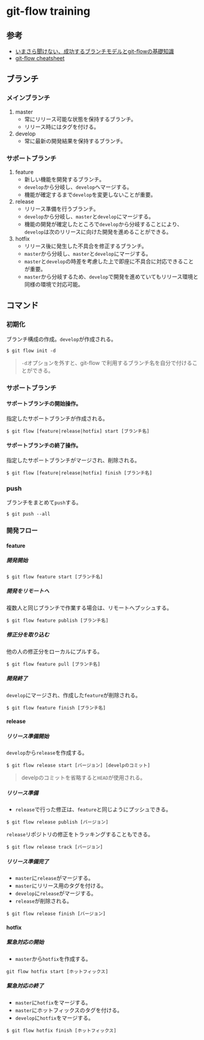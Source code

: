 # git-flow training
 
## 参考
* [いまさら聞けない、成功するブランチモデルとgit-flowの基礎知識](http://www.atmarkit.co.jp/ait/articles/1311/18/news017.html)
* [git-flow cheatsheet](http://danielkummer.github.io/git-flow-cheatsheet/index.ja_JP.html)

## ブランチ
### メインブランチ
1. master
    * 常にリリース可能な状態を保持するブランチ。
    * リリース時にはタグを付ける。
1. develop
    * 常に最新の開発結果を保持するブランチ。
                                                                                                                                                                                                                                          
### サポートブランチ
1. feature
    * 新しい機能を開発するブランチ。
    * `develop`から分岐し、`develop`へマージする。
    * 機能が確定するまで`develop`を変更しないことが重要。
1. release
    * リリース準備を行うブランチ。
    * `develop`から分岐し、`master`と`develop`にマージする。
    * 機能の開発が確定したところで`develop`から分岐することにより、`develop`は次のリリースに向けた開発を進めることができる。
1. hotfix
    * リリース後に発生した不具合を修正するブランチ。
    * `master`から分岐し、`master`と`develop`にマージする。
    * `master`と`develop`の時差を考慮した上で即座に不具合に対応できることが重要。
    * `master`から分岐するため、`develop`で開発を進めていてもリリース環境と同様の環境で対応可能。
 
## コマンド
### 初期化
ブランチ構成の作成。`develop`が作成される。
```
$ git flow init -d
```
> `-d`オプションを外すと、git-flow で利用するブランチ名を自分で付けることができる。 
 
### サポートブランチ
#### サポートブランチの開始操作。
指定したサポートブランチが作成される。
```
$ git flow [feature|release|hotfix] start [ブランチ名]
```
 
#### サポートブランチの終了操作。
指定したサポートブランチがマージされ、削除される。
```
$ git flow [feature|release|hotfix] finish [ブランチ名]
```

### push
ブランチをまとめて`push`する。
```
$ git push --all
```

### 開発フロー
#### feature
##### 開発開始
```
$ git flow feature start [ブランチ名]
```

##### 開発をリモートへ
複数人と同じブランチで作業する場合は、リモートへプッシュする。
```
$ git flow feature publish [ブランチ名]
```

##### 修正分を取り込む
他の人の修正分をローカルにプルする。
```
$ git flow feature pull [ブランチ名]
```

##### 開発終了
`develop`にマージされ、作成した`feature`が削除される。
```
$ git flow feature finish [ブランチ名]
```

#### release
##### リリース準備開始
`develop`から`release`を作成する。
```
$ git flow release start [バージョン] [develpのコミット]
```
> develpのコミットを省略すると`HEAD`が使用される。

##### リリース準備
* `release`で行った修正は、`feature`と同じようにプッシュできる。
```
$ git flow release publish [バージョン]
```

`release`リポジトリの修正をトラッキングすることもできる。
```
$ git flow release track [バージョン]
```

##### リリース準備完了
* `master`に`release`がマージする。
* `master`にリリース用のタグを付ける。
* `develop`に`release`がマージする。
* `release`が削除される。
```
$ git flow release finish [バージョン]
```

#### hotfix
##### 緊急対応の開始
* `master`から`hotfix`を作成する。
```
git flow hotfix start [ホットフィックス]
```

##### 緊急対応の終了
* `master`に`hotfix`をマージする。
* `master`にホットフィックスのタグを付ける。
* `develop`に`hotfix`をマージする。
```
$ git flow hotfix finish [ホットフィックス]
```

